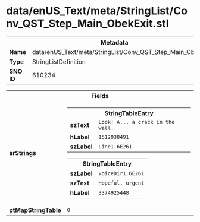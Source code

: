 <h1>data/enUS_Text/meta/StringList/Conv_QST_Step_Main_ObekExit.stl</h1><table><tr><th colspan="100%">Metadata</th></tr><tr><td><b>Name</b></td><td>data/enUS_Text/meta/StringList/Conv_QST_Step_Main_ObekExit.stl</td></tr><tr><td><b>Type</b></td><td>StringListDefinition</td></tr><tr><td><b>SNO ID</b></td><td>610234</td></tr></table>

<table><tr><th colspan="100%">Fields</th></tr><tr><td><b>arStrings</b></td><td><table><tr><th colspan="100%">StringTableEntry</th></tr><tr><td><b>szText</b></td><td><code>Look! A... a crack in the wall.</code></td></tr><tr><td><b>hLabel</b></td><td><code>1512038491</code></td></tr><tr><td><b>szLabel</b></td><td><code>Line1.6E261</code></td></tr></table>


<table><tr><th colspan="100%">StringTableEntry</th></tr><tr><td><b>szLabel</b></td><td><code>VoiceDir1.6E261</code></td></tr><tr><td><b>szText</b></td><td><code>Hopeful, urgent</code></td></tr><tr><td><b>hLabel</b></td><td><code>3374925448</code></td></tr></table>


</td></tr><tr><td><b>ptMapStringTable</b></td><td><code>0</code></td></tr></table>


